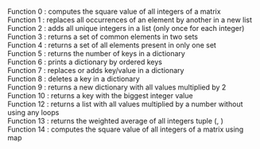 Function 0 : computes the square value of all integers of a matrix  
Function 1 : replaces all occurrences of an element by another in a new list  
Function 2 : adds all unique integers in a list (only once for each integer)  
Function 3 : returns a set of common elements in two sets  
Function 4 : returns a set of all elements present in only one set  
Function 5 : returns the number of keys in a dictionary  
Function 6 : prints a dictionary by ordered keys  
Function 7 : replaces or adds key/value in a dictionary  
Function 8 : deletes a key in a dictionary  
Function 9 : returns a new dictionary with all values multiplied by 2  
Function 10 : returns a key with the biggest integer value  
Function 12 : returns a list with all values multiplied by a number without using any loops  
Function 13 : returns the weighted average of all integers tuple (<score>, <weight>)  
Function 14 : computes the square value of all integers of a matrix using map  
